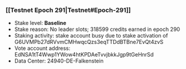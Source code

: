 ### [[Testnet Epoch 291|Testnet#Epoch-291]]
* Stake level: **Baseline**
* Stake reason: No leader slots; 318599 credits earned in epoch 290
* Staking activity: stake account busy due to stake activation of G6UVMPb27dRVvmCMHwqcQzs3eqTTDdBTBne7EvQt4zvS
* Vote account address: EdNSA1tT4Wwp1YWow4htKPDAeTvvjbkkJgp9tGeHnrSd
* Data Center: 24940-DE-Falkenstein